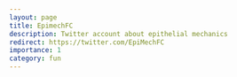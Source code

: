 ```yaml
---
layout: page
title: EpimechFC
description: Twitter account about epithelial mechanics
redirect: https://twitter.com/EpiMechFC
importance: 1
category: fun
---
```

